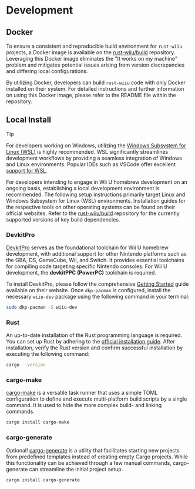 # Development

## Docker

To ensure a consistent and reproducible build environment for `rust-wiiu` projects, a Docker image is available on the [rust-wiiu/build](https://github.com/rust-wiiu/build) repository. Leveraging this Docker image eliminates the "It works on my machine" problem and mitigates potential issues arising from version discrepancies and differing local configurations.

By utilizing Docker, developers can build `rust-wiiu` code with only Docker installed on their system. For detailed instructions and further information on using this Docker image, please refer to the README file within the repository.

## Local Install

> [!TIP]
> For developers working on Windows, utilizing the [Windows Subsystem for Linux (WSL)](https://learn.microsoft.com/windows/wsl/about) is highly recommended. WSL significantly streamlines development workflows by providing a seamless integration of Windows and Linux environments. Popular IDEs such as VSCode offer excellent [support for WSL](https://code.visualstudio.com/docs/remote/wsl).

For developers intending to engage in Wii U homebrew development on an ongoing basis, establishing a local development environment is recommended. The following setup instructions primarily target Linux and Windows Subsystem for Linux (WSL) environments. Installation guides for the respective tools on other operating systems can be found on their official websites. Refer to the [rust-wiiu/build](https://github.com/rust-wiiu/build) repository for the currently supported versions of key build dependencies.

### DevkitPro

[DevkitPro](https://devkitpro.org/) serves as the foundational toolchain for Wii U homebrew development, with additional support for other Nintendo platforms such as the GBA, DS, GameCube, Wii, and Switch. It provides essential toolchains for compiling code targeting specific Nintendo consoles. For Wii U development, the **devkitPPC (PowerPC)** toolchain is required.

To install DevkitPro, please follow the comprehensive [Getting Started](https://devkitpro.org/wiki/Getting_Started) guide available on their website. Once `dkp-pacman` is configured, install the necessary `wiiu-dev` package using the following command in your terminal:

```bash
sudo dkp-pacman -S wiiu-dev
```

### Rust

An up-to-date installation of the Rust programming language is required. You can set up Rust by adhering to the [official installation guide](https://www.rust-lang.org/tools/install). After installation, verify the Rust version and confirm successful installation by executing the following command:

```bash
cargo --version
```

### cargo-make

[cargo-make](https://github.com/sagiegurari/cargo-make) is a versatile task runner that uses a simple TOML configuration to define and execute multi-platform build scripts by a single command. It is used to hide the more complex build- and linking commands.

```bash
cargo install cargo-make
```

### cargo-generate

Optional! [cargo-generate](https://github.com/cargo-generate/cargo-generate) is a utility that facilitates starting new projects from predefined templates instead of creating empty Cargo projects. While this functionality can be achieved through a few manual commands, cargo-generate can streamline the initial project setup.

```bash
cargo install cargo-generate
```
